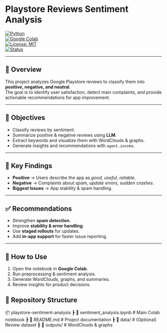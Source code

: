 # Playstore Reviews Sentiment Analysis

[![Python](https://img.shields.io/badge/Python-3.10%2B-blue)](https://www.python.org/)  
[![Google Colab](https://colab.research.google.com/assets/colab-badge.svg)](https://colab.research.google.com/)  
[![License: MIT](https://img.shields.io/badge/License-MIT-green.svg)](https://opensource.org/licenses/MIT)  
[![Status](https://img.shields.io/badge/Status-Active-success.svg)]()  

---

## 📌 Overview
This project analyzes Google Playstore reviews to classify them into **positive, negative, and neutral**.  
The goal is to identify user satisfaction, detect main complaints, and provide actionable recommendations for app improvement.

---

## 🎯 Objectives
- Classify reviews by sentiment.  
- Summarize positive & negative reviews using **LLM**.  
- Extract keywords and visualize them with WordClouds & graphs.  
- Generate insights and recommendations with `agent.invoke`.  

---

## 🔑 Key Findings
- **Positive** → Users describe the app as *good, useful, reliable*.  
- **Negative** → Complaints about *spam, update errors, sudden crashes*.  
- **Biggest Issues** → App stability & spam handling.  

---

## ✅ Recommendations
- Strengthen **spam detection**.  
- Improve **stability & error handling**.  
- Use **staged rollouts** for updates.  
- Add **in-app support** for faster issue reporting.  

---

## 🚀 How to Use
1. Open the notebook in **Google Colab**.  
2. Run preprocessing & sentiment analysis.  
3. Generate WordClouds, graphs, and summaries.  
4. Review insights for product decisions.  



## 📂 Repository Structure
📦 playstore-sentiment-analysis
┣ 📜 sentiment_analysis.ipynb # Main Colab notebook
┣ 📜 README.md # Project documentation
┣ 📂 data/ # (Optional) Review dataset
┣ 📂 outputs/ # WordClouds & graphs

